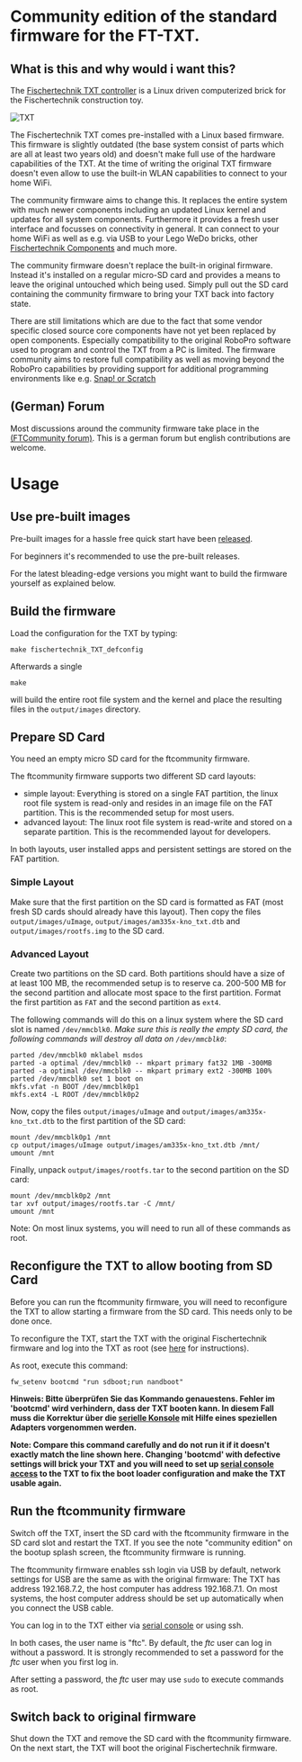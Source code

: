 # Community edition of the standard firmware for the FT-TXT.

## What is this and why would i want this?

The [Fischertechnik TXT controller](http://www.fischertechnik.de/desktopdefault.aspx/tabid-21/39_read-307/usetemplate-2_column_pano/) is a Linux driven computerized brick for the Fischertechnik construction toy.

![TXT](https://raw.githubusercontent.com/wiki/ftCommunity/ftcommunity-TXT/txt_cw.jpg)

The Fischertechnik TXT comes pre-installed with a Linux based firmware. This firmware is slightly outdated
(the base system consist of parts which are all at least two years old) and doesn't make full use of the
hardware capabilities of the TXT. At the time of writing the original TXT firmware doesn't even allow to use
the built-in WLAN capabilities to connect to your home WiFi.

The community firmware aims to change this. It replaces the entire system with much newer components including 
an updated Linux kernel and updates for all system components. Furthermore it provides a fresh user interface
and focusses on connectivity in general. It can connect to your home WiFi as well as e.g. via USB to your Lego WeDo
bricks, other [Fischertechnik Components](http://www.fischertechnik.de/desktopdefault.aspx/tabid-21/39_read-3/usetemplate-2_column_pano/) and much more.

The community firmware doesn't replace the built-in original firmware. Instead it's installed on a regular micro-SD card
and provides a means to leave the original untouched which being used. Simply pull out the SD card containing the
community firmware to bring your TXT back into factory state.

There are still limitations which are due to the fact that some vendor
specific closed source core components have not yet been replaced by
open components. Especially compatibility to the original RoboPro
software used to program and control the TXT from a PC is limited. The
firmware community aims to restore full compatibility as well as
moving beyond the RoboPro capabilities by providing support for additional 
programming environments like e.g. [Snap! or Scratch](https://en.wikipedia.org/wiki/Scratch_%28programming_language%29)

## (German) Forum 

Most discussions around the community firmware take place in the [(FTCommunity forum)](http://forum.ftcommunity.de/viewforum.php?f=8). This is a german forum but english contributions are welcome.

# Usage

## Use pre-built images

Pre-built images for a hassle free quick start have been [released](https://github.com/ftCommunity/ftcommunity-TXT/releases).

For beginners it's recommended to use the pre-built releases.

For the latest bleading-edge versions you might want to build the firmware yourself as explained below.

## Build the firmware

Load the configuration for the TXT by typing:

```
make fischertechnik_TXT_defconfig
```

Afterwards a single

```
make
```

will build the entire root file system and the kernel and place the resulting files in the `output/images` directory.

## Prepare SD Card
You need an empty micro SD card for the ftcommunity firmware.

The ftcommunity firmware supports two different SD card layouts:
* simple layout: Everything is stored on a single FAT partition, the linux root file system is read-only and resides in an image file on the FAT partition. This is the recommended setup for most users.
* advanced layout: The linux root file system is read-write and stored on a separate partition. This is the recommended layout for developers.

In both layouts, user installed apps and persistent settings are stored on the FAT partition.

### Simple Layout
Make sure that the first partition on the SD card is formatted as FAT (most fresh SD cards should already have this layout). Then copy the files `output/images/uImage`, `output/images/am335x-kno_txt.dtb` and `output/images/rootfs.img` to the SD card.

### Advanced Layout
Create two partitions on the SD card. Both partitions should have a size of at least 100 MB, the recommended setup is to reserve ca. 200-500 MB for the second partition and allocate most space to the first partition. Format the first partition as `FAT` and the second partition as `ext4`.

The following commands will do this on a linux system where the SD card slot is named `/dev/mmcblk0`. *Make sure this is really the empty SD card, the following commands will destroy all data on `/dev/mmcblk0`*:

```
parted /dev/mmcblk0 mklabel msdos
parted -a optimal /dev/mmcblk0 -- mkpart primary fat32 1MB -300MB
parted -a optimal /dev/mmcblk0 -- mkpart primary ext2 -300MB 100%
parted /dev/mmcblk0 set 1 boot on
mkfs.vfat -n BOOT /dev/mmcblk0p1
mkfs.ext4 -L ROOT /dev/mmcblk0p2
```

Now, copy the files `output/images/uImage` and `output/images/am335x-kno_txt.dtb` to the first partition of the SD card:
```
mount /dev/mmcblk0p1 /mnt
cp output/images/uImage output/images/am335x-kno_txt.dtb /mnt/
umount /mnt
```

Finally, unpack `output/images/rootfs.tar` to the second partition on the SD card:
```
mount /dev/mmcblk0p2 /mnt
tar xvf output/images/rootfs.tar -C /mnt/
umount /mnt
```

Note: On most linux systems, you will need to run all of these commands as root.

## Reconfigure the TXT to allow booting from SD Card

Before you can run the ftcommunity firmware, you will need to reconfigure the TXT to allow starting a firmware from the SD card. This needs only to be done once.

To reconfigure the TXT, start the TXT with the original Fischertechnik firmware and log into the TXT as root (see [here](http://www.fischertechnik.de/PortalData/1/Resources/downloads/documents/TXT_Security_Information.pdf) for instructions).

As root, execute this command:
```
fw_setenv bootcmd "run sdboot;run nandboot"
```

**Hinweis: Bitte überprüfen Sie das Kommando genauestens. Fehler im 'bootcmd' wird verhindern, dass der TXT booten kann. In diesem Fall muss die Korrektur über die [serielle Konsole](https://github.com/ftCommunity/ftcommunity-TXT/wiki/Serial-Console) mit Hilfe eines speziellen Adapters vorgenommen werden.**

**Note: Compare this command carefully and do not run it if it doesn't exactly match the line shown here. Changing 'bootcmd' with defective settings will brick your TXT and you will need to set up [serial console access](https://github.com/ftCommunity/ftcommunity-TXT/wiki/Serial-Console) to the TXT to fix the boot loader configuration and make the TXT usable again.**

## Run the ftcommunity firmware

Switch off the TXT, insert the SD card with the ftcommunity firmware in the SD card slot and restart the TXT. If you see the note "community edition" on the bootup splash screen, the ftcommunity firmware is running.

The ftcommunity firmware enables ssh login via USB by default, network settings for USB are the same as with the original firmware: The TXT has address 192.168.7.2, the host computer has address 192.168.7.1. On most systems, the host computer address should be set up automatically when you connect the USB cable.

You can log in to the TXT either via [serial console](https://github.com/ftCommunity/ftcommunity-TXT/wiki/Serial-Console) or using ssh. 

In both cases, the user name is "ftc". By default, the *ftc* user can log in without a password. It is strongly recommended to set a password for the *ftc* user when you first log in.

After setting a password, the *ftc* user may use `sudo` to execute commands as root.

## Switch back to original firmware

Shut down the TXT and remove the SD card with the ftcommunity firmware. On the next start, the TXT will boot the original Fischertechnik firmware.
